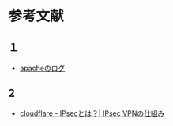 # 参考文献

## １

- [apacheのログ](https://httpd.apache.org/docs/2.4/logs.html)

## 2

- [cloudflare - IPsecとは？| IPsec VPNの仕組み](https://www.cloudflare.com/ja-jp/learning/network-layer/what-is-ipsec/)
